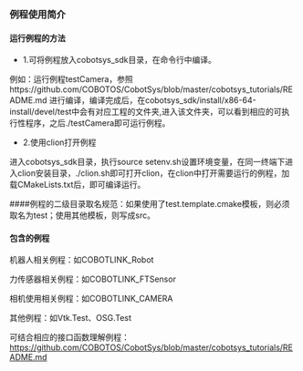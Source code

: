 ### 例程使用简介

#### 运行例程的方法
- 1.可将例程放入cobotsys_sdk目录，在命令行中编译。

例如：运行例程testCamera，参照https://github.com/COBOTOS/CobotSys/blob/master/cobotsys_tutorials/README.md 进行编译，编译完成后，在cobotsys_sdk/install/x86-64-install/devel/test中会有对应工程的文件夹,进入该文件夹，可以看到相应的可执行性程序，之后./testCamera即可运行例程。

- 2.使用clion打开例程

进入cobotsys_sdk目录，执行source setenv.sh设置环境变量，在同一终端下进入clion安装目录，./clion.sh即可打开clion，在clion中打开需要运行的例程，加载CMakeLists.txt后，即可编译运行。

####例程的二级目录取名规范：如果使用了test.template.cmake模板，则必须取名为test；使用其他模板，则写成src。

#### 包含的例程
机器人相关例程：如COBOTLINK_Robot

力传感器相关例程：如COBOTLINK_FTSensor

相机使用相关例程：如COBOTLINK_CAMERA

其他例程：如Vtk.Test、OSG.Test

可结合相应的接口函数理解例程：https://github.com/COBOTOS/CobotSys/blob/master/cobotsys_tutorials/README.md

